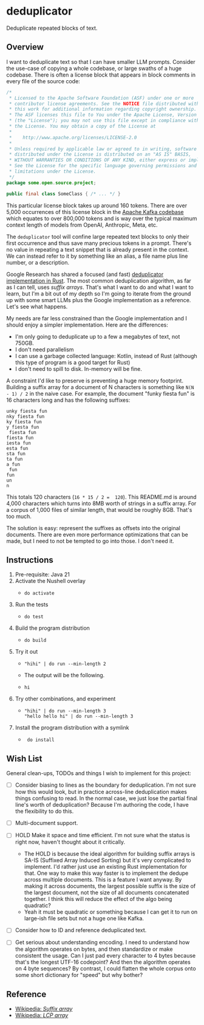 # deduplicator

Deduplicate repeated blocks of text.


## Overview

I want to deduplicate text so that I can have smaller LLM prompts. Consider the use-case of copying a whole codebase,
or large swaths of a huge codebase. There is often a license block that appears in block comments in every file of the
source code:

```java
/*
 * Licensed to the Apache Software Foundation (ASF) under one or more
 * contributor license agreements. See the NOTICE file distributed with
 * this work for additional information regarding copyright ownership.
 * The ASF licenses this file to You under the Apache License, Version 2.0
 * (the "License"); you may not use this file except in compliance with
 * the License. You may obtain a copy of the License at
 *
 *    http://www.apache.org/licenses/LICENSE-2.0
 *
 * Unless required by applicable law or agreed to in writing, software
 * distributed under the License is distributed on an "AS IS" BASIS,
 * WITHOUT WARRANTIES OR CONDITIONS OF ANY KIND, either express or implied.
 * See the License for the specific language governing permissions and
 * limitations under the License.
 */
package some.open.source.project;

public final class SomeClass { /* ... */ }
```

This particular license block takes up around 160 tokens. There are over 5,000 occurrences of this license block in the
[Apache Kafka codebase](https://github.com/apache/kafka) which equates to over 800,000 tokens and is way over the
typical maximum context length of models from OpenAI, Anthropic, Meta, etc.

The `deduplicator` tool will confine large repeated text blocks to only their first occurrence and thus save many
precious tokens in a prompt. There's no value in repeating a text snippet that is already present in the context. We can
instead refer to it by something like an alias, a file name plus line number, or a description.

Google Research has shared a focused (and fast) [deduplicator implementation in Rust](https://github.com/google-research/deduplicate-text-datasets).
The most common deduplication algorithm, as far as I can tell, uses _suffix arrays_. That's what I want to do and what I
want to learn, but I'm a bit out of my depth so I'm going to iterate from the ground up with some smart LLMs plus the
Google implementation as a reference. Let's see what happens.

My needs are far less constrained than the Google implementation and I should enjoy a simpler implementation. Here are
the differences:

* I'm only going to deduplicate up to a few a megabytes of text, not 750GB.
* I don't need parallelism
* I can use a garbage collected language: Kotlin, instead of Rust (although this type of program is a good target for Rust)
* I don't need to spill to disk. In-memory will be fine.

A constraint I'd like to preserve is preventing a huge memory footprint. Building a suffix array for a document
of N characters is something like `N(N - 1) / 2` in the naive case. For example, the document "funky fiesta fun" is 16
characters long and has the following suffixes:

```text
unky fiesta fun
nky fiesta fun
ky fiesta fun
y fiesta fun
 fiesta fun
fiesta fun
iesta fun
esta fun
sta fun
ta fun
a fun
 fun
fun
un
n
```

This totals 120 characters (`16 * 15 / 2 =  120`). This README.md is around 4,000 characters which turns into 8MB worth
of strings in a suffix array. For a corpus of 1,000 files of similar length, that would be roughly 8GB. That's too much.  

The solution is easy: represent the suffixes as offsets into the original documents. There are even more performance
optimizations that can be made, but I need to not be tempted to go into those. I don't need it.


## Instructions

1. Pre-requisite: Java 21
2. Activate the Nushell overlay
   * ```nushell
     do activate
     ```
3. Run the tests
   * ```nushell
     do test
     ```
4. Build the program distribution
   * ```nushell
     do build
     ```
5. Try it out
   * ```nushell
     "hihi" | do run --min-length 2
     ```
   * The output will be the following.
   * ```text
     hi
     ```
6. Try other combinations, and experiment
   * ```nushell
     "hihi" | do run --min-length 3
     "hello hello hi" | do run --min-length 3
     ```
7. Install the program distribution with a symlink
   * ```nushell
      do install
      ```


## Wish List

General clean-ups, TODOs and things I wish to implement for this project:

* [ ] Consider biasing to lines as the boundary for deduplication. I'm not sure how this would look, but in practice
  across-line deduplication makes things confusing to read. In the normal case, we just lose the partial final line's
  worth of deduplication? Because I'm authoring the code, I have the flexibility to do this.
* [ ] Multi-document support.
* [ ] HOLD Make it space and time efficient. I'm not sure what the status is right now, haven't thought about it critically.
   * The HOLD is because the ideal algorithm for building suffix arrays is SA-IS (Suffixed Array Induced Sorting) but
     it's very complicated to implement. I'd rather just use an existing Rust implementation for that. One way to make
     this way faster is to implement the dedupe across multiple documents. This is a feature I want anyway. By making it
     across documents, the largest possible suffix is the size of the largest document, not the size of all documents
     concatenated together. I think this will reduce the effect of the algo being quadratic?
    * Yeah it must be quadratic or something because I can get it to run on large-ish file sets but not a huge one like
     Kafka.
* [ ] Consider how to ID and reference deduplicated text.
* [ ] Get serious about understanding encoding. I need to understand how the algorithm operates on bytes, and then
  standardize or make consistent the usage. Can I just pad every character to 4 bytes because that's the longest UTF-16
  codepoint? And then the algorithm operates on 4 byte sequences? By contrast, I could flatten the whole corpus onto some
  short dictionary for "speed" but why bother?


## Reference

* [Wikipedia: *Suffix array*](https://en.wikipedia.org/wiki/Suffix_array)
* [Wikipedia: *LCP array*](https://en.wikipedia.org/wiki/LCP_array)
